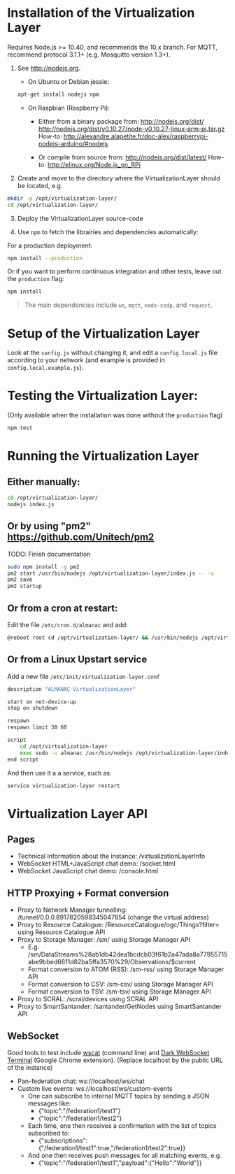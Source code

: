 # Installation of the Virtualization Layer
Requires Node.js >= 10.40, and recommends the 10.x branch.
For MQTT, recommend protocol 3.1.1+ (e.g. Mosquitto version 1.3+).


1. See http://nodejs.org.
	* On Ubuntu or Debian jessie:
	```sh
	apt-get install nodejs npm
	```

	* On Raspbian (Raspberry Pi):
		* Either from a binary package from: http://nodejs.org/dist/
			http://nodejs.org/dist/v0.10.27/node-v0.10.27-linux-arm-pi.tar.gz
			How-to: http://alexandre.alapetite.fr/doc-alex/raspberrypi-nodejs-arduino/#nodejs
			
		* Or compile from source from: http://nodejs.org/dist/latest/
			How-to: http://elinux.org/Node.js_on_RPi

2. Create and move to the directory where the VirtualizationLayer should be located, e.g.

```sh
mkdir -p /opt/virtualization-layer/
cd /opt/virtualization-layer/
```

3. Deploy the VirtualizationLayer source-code

4. Use `npm` to fetch the librairies and dependencies automatically:

For a production deployment:

```sh
npm install --production
```

Or if you want to perform continuous integration and other tests, leave out the `production` flag:

```sh
npm install
```

> The main dependencies include `ws`, `mqtt`, `node-ssdp`, and `request`.


# Setup of the Virtualization Layer

Look at the `config.js` without changing it, and edit a `config.local.js` file according to your network (and example is provided in `config.local.example.js`).



# Testing the Virtualization Layer:
(Only available when the installation was done without the `production` flag)

```sh
npm test
```


# Running the Virtualization Layer

## Either manually:

```sh
cd /opt/virtualization-layer/
nodejs index.js
```

## Or by using "pm2" https://github.com/Unitech/pm2
TODO: Finish documentation

```sh
sudo npm install -g pm2
pm2 start /usr/bin/nodejs /opt/virtualization-layer/index.js -- -v
pm2 save
pm2 startup
```

## Or from a cron at restart:
Edit the file `/etc/cron.d/almanac` and add:

```sh
@reboot root cd /opt/virtualization-layer/ && /usr/bin/nodejs /opt/virtualization-layer/index.js >> /var/log/virtualization-layer/virtualization-layer.log 2>&1 &
```

## Or from a Linux Upstart service

Add a new file `/etc/init/virtualization-layer.conf`

```sh
description	"ALMANAC VirtualizationLayer"

start on net-device-up
stop on shutdown

respawn
respawn limit 30 60

script
	cd /opt/virtualization-layer
	exec sudo -u almanac /usr/bin/nodejs /opt/virtualization-layer/index.js >> /var/log/virtualization-layer/virtualization-layer.log 2>&1
end script
```

And then use it a a service, such as:

```sh
service virtualization-layer restart
```


# Virtualization Layer API

## Pages

* Technical information about the instance: /virtualizationLayerInfo
* WebSocket HTML+JavaScript chat demo: /socket.html
* WebSocket JavaScript chat demo: /console.html

## HTTP Proxying + Format conversion

* Proxy to Network Manager tunnelling: /tunnel/0.0.0.8917820598345047854 (change the virtual address)
* Proxy to Resource Catalogue: /ResourceCatalogue/ogc/Things?filter= using Resource Catalogue API
* Proxy to Storage Manager: /sm/ using Storage Manager API
	* E.g. /sm/DataStreams%28ab1db42dea1bcdcb03f61b2a47ada8a77955715abe9bbed6611d82ba5ffa3570%29/Observations/$current
	* Format conversion to ATOM (RSS): /sm-rss/ using Storage Manager API
	* Format conversion to CSV: /sm-csv/ using Storage Manager API
	* Format conversion to TSV: /sm-tsv/ using Storage Manager API
* Proxy to SCRAL: /scral/devices using SCRAL API
* Proxy to SmartSantander: /santander/GetNodes using SmartSantander API

## WebSocket
Good tools to test include [wscat](https://github.com/websockets/wscat) (command line) and [Dark WebSocket Terminal](https://chrome.google.com/webstore/detail/dark-websocket-terminal/dmogdjmcpfaibncngoolgljgocdabhke) (Google Chrome extension).
(Replace localhost by the public URL of the instance)

* Pan-federation chat: ws://localhost/ws/chat
* Custom live events: ws://localhost/ws/custom-events﻿
	* One can subscribe to internal MQTT topics by sending a JSON messages like:
		* {"topic":"/federation1/test1"}
		* {"topic":"/federation1/test2"}
	* Each time, one then receives a confirmation with the list of topics subscribed to:
		* {"subscriptions":{"/federation1/test1":true,"/federation1/test2":true}}
	* And one then receives push messages for all matching events, e.g.
		* {"topic":"/federation1/test1","payload":{"Hello":"World"}}
